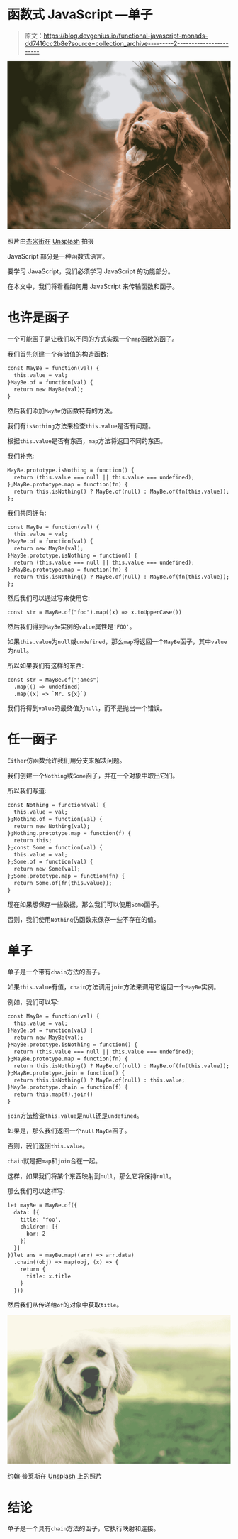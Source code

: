 # 函数式 JavaScript —单子

> 原文：<https://blog.devgenius.io/functional-javascript-monads-dd7416cc2b8e?source=collection_archive---------2----------------------->

![](img/818973de63c905b8bc1bc817088ebdc3.png)

照片由[杰米街](https://unsplash.com/@jamie452?utm_source=medium&utm_medium=referral)在 [Unsplash](https://unsplash.com?utm_source=medium&utm_medium=referral) 拍摄

JavaScript 部分是一种函数式语言。

要学习 JavaScript，我们必须学习 JavaScript 的功能部分。

在本文中，我们将看看如何用 JavaScript 来传输函数和函子。

# 也许是函子

一个可能函子是让我们以不同的方式实现一个`map`函数的函子。

我们首先创建一个存储值的构造函数:

```
const MayBe = function(val) {
  this.value = val;
}MayBe.of = function(val) {
  return new MayBe(val);
}
```

然后我们添加`MayBe`仿函数特有的方法。

我们有`isNothing`方法来检查`this.value`是否有问题。

根据`this.value`是否有东西，`map`方法将返回不同的东西。

我们补充:

```
MayBe.prototype.isNothing = function() {
  return (this.value === null || this.value === undefined);
};MayBe.prototype.map = function(fn) {
  return this.isNothing() ? MayBe.of(null) : MayBe.of(fn(this.value));
};
```

我们共同拥有:

```
const MayBe = function(val) {
  this.value = val;
}MayBe.of = function(val) {
  return new MayBe(val);
}MayBe.prototype.isNothing = function() {
  return (this.value === null || this.value === undefined);
};MayBe.prototype.map = function(fn) {
  return this.isNothing() ? MayBe.of(null) : MayBe.of(fn(this.value));
};
```

然后我们可以通过写来使用它:

```
const str = MayBe.of("foo").map((x) => x.toUpperCase())
```

然后我们得到`MayBe`实例的`value`属性是`'FOO'`。

如果`this.value`为`null`或`undefined`，那么`map`将返回一个`MayBe`函子，其中`value`为`null`。

所以如果我们有这样的东西:

```
const str = MayBe.of("james")
  .map(() => undefined)
  .map((x) => `Mr. ${x}`)
```

我们将得到`value`的最终值为`null`，而不是抛出一个错误。

# 任一函子

`Either`仿函数允许我们用分支来解决问题。

我们创建一个`Nothing`或`Some`函子，并在一个对象中取出它们。

所以我们写道:

```
const Nothing = function(val) {
  this.value = val;
};Nothing.of = function(val) {
  return new Nothing(val);
};Nothing.prototype.map = function(f) {
  return this;
};const Some = function(val) {
  this.value = val;
};Some.of = function(val) {
  return new Some(val);
};Some.prototype.map = function(fn) {
  return Some.of(fn(this.value));
}
```

现在如果想保存一些数据，那么我们可以使用`Some`函子。

否则，我们使用`Nothing`仿函数来保存一些不存在的值。

# 单子

单子是一个带有`chain`方法的函子。

如果`this.value`有值，`chain`方法调用`join`方法来调用它返回一个`MayBe`实例。

例如，我们可以写:

```
const MayBe = function(val) {
  this.value = val;
}MayBe.of = function(val) {
  return new MayBe(val);
}MayBe.prototype.isNothing = function() {
  return (this.value === null || this.value === undefined);
};MayBe.prototype.map = function(fn) {
  return this.isNothing() ? MayBe.of(null) : MayBe.of(fn(this.value));
};MayBe.prototype.join = function() {
  return this.isNothing() ? MayBe.of(null) : this.value;
}MayBe.prototype.chain = function(f) {
  return this.map(f).join()
}
```

`join`方法检查`this.value`是`null`还是`undefined`。

如果是，那么我们返回一个`null` `MayBe`函子。

否则，我们返回`this.value`。

`chain`就是把`map`和`join`合在一起。

这样，如果我们将某个东西映射到`null`，那么它将保持`null`。

那么我们可以这样写:

```
let mayBe = MayBe.of({
  data: [{
    title: 'foo',
    children: [{
      bar: 2
    }]
  }]
})let ans = mayBe.map((arr) => arr.data)
  .chain((obj) => map(obj, (x) => {
    return {
      title: x.title
    }
  }))
```

然后我们从传递给`of`的对象中获取`title`。

![](img/719f33ae4ff44124cdcb12bd9bcdfb1f.png)

[约翰·普莱斯](https://unsplash.com/@johnprice?utm_source=medium&utm_medium=referral)在 [Unsplash](https://unsplash.com?utm_source=medium&utm_medium=referral) 上的照片

# 结论

单子是一个具有`chain`方法的函子，它执行映射和连接。